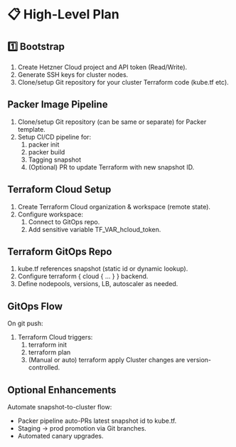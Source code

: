 # 📋 High-Level Plan

## 1️⃣ Bootstrap

1. Create Hetzner Cloud project and API token (Read/Write). 
2. Generate SSH keys for cluster nodes. 
3. Clone/setup Git repository for your cluster Terraform code (kube.tf etc).

## Packer Image Pipeline

1. Clone/setup Git repository (can be same or separate) for Packer template. 
2. Setup CI/CD pipeline for:
   1. packer init 
   2. packer build 
   3. Tagging snapshot
   4. (Optional) PR to update Terraform with new snapshot ID.

## Terraform Cloud Setup

1. Create Terraform Cloud organization & workspace (remote state).
2. Configure workspace:
   1. Connect to GitOps repo.
   2. Add sensitive variable TF_VAR_hcloud_token.

## Terraform GitOps Repo

1. kube.tf references snapshot (static id or dynamic lookup). 
2. Configure terraform { cloud { ... } } backend. 
3. Define nodepools, versions, LB, autoscaler as needed.

## GitOps Flow

On git push:

1. Terraform Cloud triggers:
   1. terraform init 
   2. terraform plan
   3. (Manual or auto) terraform apply 
Cluster changes are version-controlled.

## Optional Enhancements

Automate snapshot-to-cluster flow:
- Packer pipeline auto-PRs latest snapshot id to kube.tf.
- Staging → prod promotion via Git branches.
- Automated canary upgrades.
